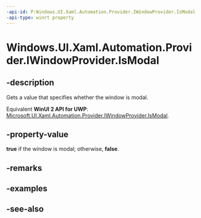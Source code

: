 ```yaml
---
-api-id: P:Windows.UI.Xaml.Automation.Provider.IWindowProvider.IsModal
-api-type: winrt property
---
```


<!-- Property syntax
public bool IsModal { get; }
-->

# Windows.UI.Xaml.Automation.Provider.IWindowProvider.IsModal

## -description
Gets a value that specifies whether the window is modal.

Equivalent **WinUI 2 API for UWP**: [Microsoft.UI.Xaml.Automation.Provider.IWindowProvider.IsModal](/windows/winui/api/microsoft.ui.xaml.automation.provider.iwindowprovider.ismodal).

## -property-value
**true** if the window is modal; otherwise, **false**.

## -remarks

## -examples

## -see-also
